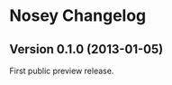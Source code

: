 Nosey Changelog
===============

Version 0.1.0 (2013-01-05)
--------------------------

First public preview release.
